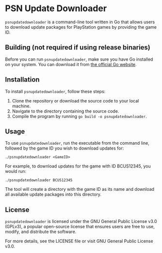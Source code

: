 # PSN Update Downloader

`psnupdatedownloader` is a command-line tool written in Go that allows users to download update packages for PlayStation games by providing the game ID.

## Building (not required if using release binaries)

Before you can run `psnupdatedownloader`, make sure you have Go installed on your system. You can download it from [the official Go website](https://golang.org/dl/).

## Installation

To install `psnupdatedownloader`, follow these steps:

1.  Clone the repository or download the source code to your local machine.
2.  Navigate to the directory containing the source code.
3.  Compile the program by running `go build -o psnupdatedownloader`.

## Usage

To use `psnupdatedownloader`, run the executable from the command line, followed by the game ID you wish to download updates for:

`./psnupdatedownloader <GameID>`

For example, to download updates for the game with ID BCUS12345, you would run:

`./psnupdatedownloader BCUS12345`

The tool will create a directory with the game ID as its name and download all available update packages into this directory.

## License

`psnupdatedownloader` is licensed under the GNU General Public License v3.0 (GPLv3), a popular open-source license that ensures users are free to use, modify, and distribute the software.

For more details, see the LICENSE file or visit GNU General Public License v3.0.
